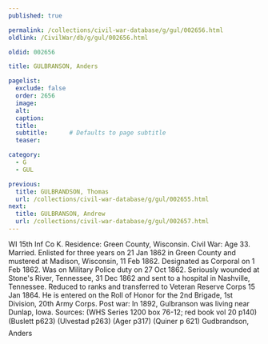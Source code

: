 ```yaml
---
published: true

permalink: /collections/civil-war-database/g/gul/002656.html
oldlink: /CivilWar/db/g/gul/002656.html

oldid: 002656

title: GULBRANSON, Anders

pagelist:
  exclude: false
  order: 2656
  image: 
  alt:
  caption:
  title:
  subtitle:      # Defaults to page subtitle
  teaser:

category: 
  - G 
  - GUL

previous:
  title: GULBRANDSON, Thomas
  url: /collections/civil-war-database/g/gul/002655.html  
next:
  title: GULBRANSON, Andrew
  url: /collections/civil-war-database/g/gul/002657.html   
---
```

WI 15th Inf Co K. Residence: Green County, Wisconsin. Civil War: Age 33. Married. Enlisted for three years on 21 Jan 1862 in Green County and mustered at Madison, Wisconsin, 11 Feb 1862. Designated as Corporal on 1 Feb 1862. Was on Military Police duty on 27 Oct 1862. Seriously wounded at Stone&#39;s River, Tennessee, 31 Dec 1862 and sent to a hospital in Nashville, Tennessee. Reduced to ranks and transferred to Veteran Reserve Corps 15 Jan 1864. He is entered on the Roll of Honor for the 2nd Brigade, 1st Division, 20th Army Corps. Post war: In 1892, Gulbranson was living near Dunlap, Iowa. Sources: (WHS Series 1200 box 76-12; red book vol 20 p140) (Buslett p623) (Ulvestad p263) (Ager p317) (Quiner p 621) &#147;Gudbrandson, Anders&#148;